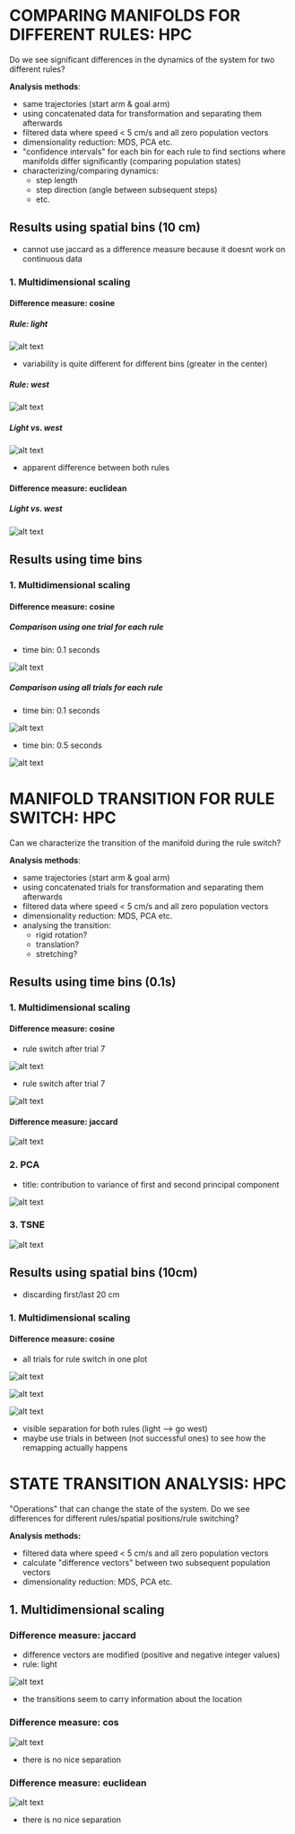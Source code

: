 # COMPARING MANIFOLDS FOR DIFFERENT RULES: HPC

Do we see significant differences in the dynamics of the system for two different rules?

**Analysis methods**:
* same trajectories (start arm & goal arm)
* using concatenated data for transformation and separating them afterwards
* filtered data where speed < 5 cm/s and all zero population vectors
* dimensionality reduction: MDS, PCA etc.
* "confidence intervals" for each bin for each rule to find sections where manifolds differ significantly (comparing population states)
* characterizing/comparing dynamics: 
    * step length
    * step direction (angle between subsequent steps)
    * etc.

## Results using spatial bins (10 cm)

* cannot use jaccard as a difference measure because it doesnt work on continuous data

### 1. Multidimensional scaling

#### Difference measure: cosine

##### Rule: light

![alt text](../plots/man_compare_one_plot_light_MDS_cos_2D.png)

* variability is quite different for different bins (greater in the center)

##### Rule: west

![alt text](../plots/man_compare_one_plot_west_MDS_cos_2D.png)

##### Light vs. west

![alt text](../plots/man_compare_MDS_cos_3D.png)

* apparent difference between both rules

#### Difference measure: euclidean

##### Light vs. west
![alt text](../plots/man_compare_MDS_euclidean_3Dspatial.png)

## Results using time bins

### 1. Multidimensional scaling

#### Difference measure: cosine

##### Comparison using one trial for each rule

* time bin: 0.1 seconds

![alt text](../plots/man_compare_MDS_cos_one_trial_3D.png)

##### Comparison using all trials for each rule

* time bin: 0.1 seconds

![alt text](../plots/man_compare_one_plot_MDS_cos_3Dtemporal.png)

* time bin: 0.5 seconds

![alt text](../plots/man_compare_one_plot_MDS_cos_3Dtemporal0_5_time_bin.png)

# MANIFOLD TRANSITION FOR RULE SWITCH: HPC

Can we characterize the transition of the manifold during the rule switch?

**Analysis methods**:
* same trajectories (start arm & goal arm)
* using concatenated trials for transformation and separating them afterwards
* filtered data where speed < 5 cm/s and all zero population vectors
* dimensionality reduction: MDS, PCA etc.
* analysing the transition:
    * rigid rotation?
    * translation?
    * stretching?

## Results using time bins (0.1s)

### 1. Multidimensional scaling

#### Difference measure: cosine

* rule switch after trial 7

![alt text](../plots/man_transition_mds_cos_2D.png)


* rule switch after trial 7

![alt text](../plots/man_transition_mds_cos_3D.png)


#### Difference measure: jaccard

![alt text](../plots/man_transition_MDS_jaccard_2D.png)

### 2. PCA

* title: contribution to variance of first and second principal component

![alt text](../plots/man_transition_PCA__2D.png)


### 3. TSNE

![alt text](../plots/man_transition_TSNE__2D.png)

## Results using spatial bins (10cm)
* discarding first/last 20 cm

### 1. Multidimensional scaling

#### Difference measure: cosine
* all trials for rule switch in one plot 

![alt text](../plots/man_transition_one_plot_MDS_cos_2D.png)

![alt text](../plots/man_transition_one_plot_MDS_cos_3D.png)

![alt text](../plots/man_transition_MDS_cos_3Dspatial.png)

* visible separation for both rules (light --> go west)
* maybe use trials in between (not successful ones) to see how the remapping actually happens

# STATE TRANSITION ANALYSIS: HPC

"Operations" that can change the state of the system. Do we see differences for different rules/spatial positions/rule switching? 

**Analysis methods:**
* filtered data where speed < 5 cm/s and all zero population vectors
* calculate "difference vectors" between two subsequent population vectors
* dimensionality reduction: MDS, PCA etc.


## 1. Multidimensional scaling
### Difference measure: jaccard

* difference vectors are modified (positive and negative integer values)
* rule: light

![alt text](../plots/trans_analysis_MDS_jaccard_2Dtemporal.png)

* the transitions seem to carry information about the location

### Difference measure: cos

![alt text](../plots/trans_analysis_MDS_cos_2Dtemporal.png)

* there is no nice separation

### Difference measure: euclidean

![alt text](../plots/trans_analysis_MDS_euclidean_2Dtemporal.png)

* there is no nice separation